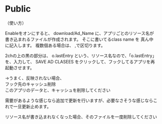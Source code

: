 # Public


（使い方）

Enableをオンにすると、
download/Ad_Name
に、アプリごとのリソース名が書き込まれるファイルが作成されます。
そこに書いてるclass name を
真ん中に記入します。
複数個ある場合は、 ,で区切ります。

2chの上の黒の部分は、
o.lastEntry
という、リソース名なので、「o.lastEntry」を、入力して、
SAVE AD CLASEES
をクリックして、フックしてるアプリを再起動させます。

→うまく、反映されない場合、<br>
フック先のキャッシュ削除<br>
このアプリのデータと、キャッシュを削除してください

需要があるような感じなら追加で更新を行いますが、必要なさそうな感じならこれで一旦更新止めます。

リソース名が書き込まれなくなった場合、そのファイルを一度削除してください